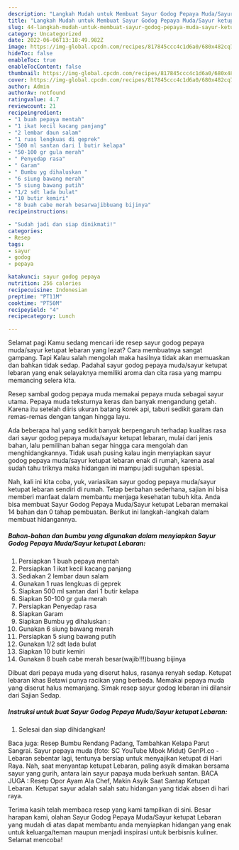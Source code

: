 ```yaml
---
description: "Langkah Mudah untuk Membuat Sayur Godog Pepaya Muda/Sayur ketupat Lebaran yang Bikin Ngiler, Buat Buka Puasa}"
title: "Langkah Mudah untuk Membuat Sayur Godog Pepaya Muda/Sayur ketupat Lebaran yang Bikin Ngiler, Buat Buka Puasa}"
slug: 44-langkah-mudah-untuk-membuat-sayur-godog-pepaya-muda-sayur-ketupat-lebaran-yang-bikin-ngiler-buat-buka-puasa
category: Uncategorized
date: 2022-06-06T13:18:49.982Z
image: https://img-global.cpcdn.com/recipes/817845ccc4c1d6a0/680x482cq70/sayur-godog-pepaya-mudasayur-ketupat-lebaran-foto-resep-utama.jpg
hideToc: false
enableToc: true
enableTocContent: false
thumbnail: https://img-global.cpcdn.com/recipes/817845ccc4c1d6a0/680x482cq70/sayur-godog-pepaya-mudasayur-ketupat-lebaran-foto-resep-utama.jpg
cover: https://img-global.cpcdn.com/recipes/817845ccc4c1d6a0/680x482cq70/sayur-godog-pepaya-mudasayur-ketupat-lebaran-foto-resep-utama.jpg
author: Admin
authorAv: notfound
ratingvalue: 4.7
reviewcount: 21
recipeingredient:
- "1 buah pepaya mentah"
- "1 ikat kecil kacang panjang"
- "2 lembar daun salam"
- "1 ruas lengkuas di geprek"
- "500 ml santan dari 1 butir kelapa"
- "50-100 gr gula merah"
- " Penyedap rasa"
- " Garam"
- " Bumbu yg dihaluskan "
- "6 siung bawang merah"
- "5 siung bawang putih"
- "1/2 sdt lada bulat"
- "10 butir kemiri"
- "8 buah cabe merah besarwajibbuang bijinya"
recipeinstructions:

- "Sudah jadi dan siap dinikmati!"
categories:
- Resep
tags:
- sayur
- godog
- pepaya

katakunci: sayur godog pepaya 
nutrition: 256 calories
recipecuisine: Indonesian
preptime: "PT11M"
cooktime: "PT50M"
recipeyield: "4"
recipecategory: Lunch

---
```



Selamat pagi Kamu sedang mencari ide resep sayur godog pepaya muda/sayur ketupat lebaran yang lezat? Cara membuatnya sangat gampang. Tapi Kalau salah mengolah maka hasilnya tidak akan memuaskan dan bahkan tidak sedap. Padahal sayur godog pepaya muda/sayur ketupat lebaran yang enak selayaknya memiliki aroma dan cita rasa yang mampu memancing selera kita.


Resep sambal godog pepaya muda memakai pepaya muda sebagai sayur utama. Pepaya muda teksturnya keras dan banyak mengandung getah. Karena itu setelah diiris ukuran batang korek api, taburi sedikit garam dan remas-remas dengan tangan hingga layu.

Ada beberapa hal yang sedikit banyak berpengaruh terhadap kualitas rasa dari sayur godog pepaya muda/sayur ketupat lebaran, mulai dari jenis bahan, lalu pemilihan bahan segar hingga cara mengolah dan menghidangkannya. Tidak usah pusing kalau ingin menyiapkan sayur godog pepaya muda/sayur ketupat lebaran enak di rumah, karena asal sudah tahu triknya maka hidangan ini mampu jadi suguhan spesial.


Nah, kali ini kita coba, yuk, variasikan sayur godog pepaya muda/sayur ketupat lebaran sendiri di rumah. Tetap berbahan sederhana, sajian ini bisa memberi manfaat dalam membantu menjaga kesehatan tubuh kita. Anda bisa membuat Sayur Godog Pepaya Muda/Sayur ketupat Lebaran memakai 14 bahan dan 0 tahap pembuatan. Berikut ini langkah-langkah dalam membuat hidangannya.

<!--inarticleads1-->

##### Bahan-bahan dan bumbu yang digunakan dalam menyiapkan Sayur Godog Pepaya Muda/Sayur ketupat Lebaran:

1. Persiapkan 1 buah pepaya mentah
1. Persiapkan 1 ikat kecil kacang panjang
1. Sediakan 2 lembar daun salam
1. Gunakan 1 ruas lengkuas di geprek
1. Siapkan 500 ml santan dari 1 butir kelapa
1. Siapkan 50-100 gr gula merah
1. Persiapkan  Penyedap rasa
1. Siapkan  Garam
1. Siapkan  Bumbu yg dihaluskan :
1. Gunakan 6 siung bawang merah
1. Persiapkan 5 siung bawang putih
1. Gunakan 1/2 sdt lada bulat
1. Siapkan 10 butir kemiri
1. Gunakan 8 buah cabe merah besar(wajib!!!)buang bijinya


Dibuat dari pepaya muda yang diserut halus, rasanya renyah sedap. Ketupat lebaran khas Betawi punya racikan yang berbeda. Memakai pepaya muda yang diserut halus memanjang. Simak resep sayur godog lebaran ini dilansir dari Sajian Sedap. 

<!--inarticleads2-->

##### Instruksi untuk buat Sayur Godog Pepaya Muda/Sayur ketupat Lebaran:


1. Selesai dan siap dihidangkan!

Baca juga: Resep Bumbu Rendang Padang, Tambahkan Kelapa Parut Sangrai. Sayur pepaya muda (foto: SC YouTube Mbok Midut) GenPI.co - Lebaran sebentar lagi, tentunya bersiap untuk menyajikan ketupat di Hari Raya. Nah, saat menyantap ketupat Lebaran, paling asyik dimakan bersama sayur yang gurih, antara lain sayur papaya muda berkuah santan. BACA JUGA : Resep Opor Ayam Ala Chef, Makin Asyik Saat Santap Ketupat Lebaran. Ketupat sayur adalah salah satu hidangan yang tidak absen di hari raya. 

Terima kasih telah membaca resep yang kami tampilkan di sini. Besar harapan kami, olahan Sayur Godog Pepaya Muda/Sayur ketupat Lebaran yang mudah di atas dapat membantu anda menyiapkan hidangan yang enak untuk keluarga/teman maupun menjadi inspirasi untuk berbisnis kuliner. Selamat mencoba!
